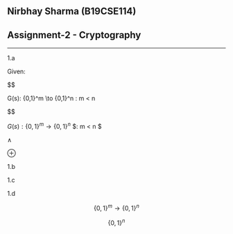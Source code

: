 ## Nirbhay Sharma (B19CSE114)
## Assignment-2 - Cryptography
---

1.a 

Given: 

$$

G(s):  \{0,1\}^m \to \{0,1\}^n  : m < n 

$$




$G(s):  \{0,1\}^m \to \{0,1\}^n$  $: m < n $

$\land$

$\oplus$

1.b

1.c

1.d 

$$\{0,1\}^m \to \{0,1\}^n$$ 

$$\{0,1\}^n$$

   